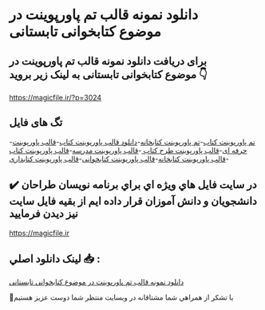 # دانلود نمونه قالب تم پاورپوینت در موضوع کتابخوانی تابستانی

## برای دریافت دانلود نمونه قالب تم پاورپوینت در موضوع کتابخوانی تابستانی به لینک زیر بروید 👇

https://magicfile.ir/?p=3024

## تگ های فایل

-[تم پاورپوینت کتاب](https://magicfile.ir/product/%d9%82%d8%a7%d9%84%d8%a8-%d8%aa%d9%85-%d9%be%d8%a7%d9%88%d8%b1%d9%be%d9%88%db%8c%d9%86%d8%aa-%d8%af%d8%b1-%d9%85%d9%88%d8%b6%d9%88%d8%b9%da%a9%d8%aa%d8%a7%d8%a8%d8%ae%d9%88%d8%a7%d9%86%db%8c-%d8%aa%d8%a7%d8%a8%d8%b3%d8%aa%d8%a7%d9%86%db%8c/)-[تم پاورپوینت کتابخانه](https://magicfile.ir/product/%d9%82%d8%a7%d9%84%d8%a8-%d8%aa%d9%85-%d9%be%d8%a7%d9%88%d8%b1%d9%be%d9%88%db%8c%d9%86%d8%aa-%d8%af%d8%b1-%d9%85%d9%88%d8%b6%d9%88%d8%b9%da%a9%d8%aa%d8%a7%d8%a8%d8%ae%d9%88%d8%a7%d9%86%db%8c-%d8%aa%d8%a7%d8%a8%d8%b3%d8%aa%d8%a7%d9%86%db%8c/)-[دانلود  قالب پاورپوینت کتاب](https://magicfile.ir/product/%d9%82%d8%a7%d9%84%d8%a8-%d8%aa%d9%85-%d9%be%d8%a7%d9%88%d8%b1%d9%be%d9%88%db%8c%d9%86%d8%aa-%d8%af%d8%b1-%d9%85%d9%88%d8%b6%d9%88%d8%b9%da%a9%d8%aa%d8%a7%d8%a8%d8%ae%d9%88%d8%a7%d9%86%db%8c-%d8%aa%d8%a7%d8%a8%d8%b3%d8%aa%d8%a7%d9%86%db%8c/)-[قالب پاورپوینت حرفه ای](https://magicfile.ir/product/%d9%82%d8%a7%d9%84%d8%a8-%d8%aa%d9%85-%d9%be%d8%a7%d9%88%d8%b1%d9%be%d9%88%db%8c%d9%86%d8%aa-%d8%af%d8%b1-%d9%85%d9%88%d8%b6%d9%88%d8%b9%da%a9%d8%aa%d8%a7%d8%a8%d8%ae%d9%88%d8%a7%d9%86%db%8c-%d8%aa%d8%a7%d8%a8%d8%b3%d8%aa%d8%a7%d9%86%db%8c/)-[قالب پاورپوینت طرح کتاب ](https://magicfile.ir/product/%d9%82%d8%a7%d9%84%d8%a8-%d8%aa%d9%85-%d9%be%d8%a7%d9%88%d8%b1%d9%be%d9%88%db%8c%d9%86%d8%aa-%d8%af%d8%b1-%d9%85%d9%88%d8%b6%d9%88%d8%b9%da%a9%d8%aa%d8%a7%d8%a8%d8%ae%d9%88%d8%a7%d9%86%db%8c-%d8%aa%d8%a7%d8%a8%d8%b3%d8%aa%d8%a7%d9%86%db%8c/)-[قالب پاورپوینت مدرسه](https://magicfile.ir/product/%d9%82%d8%a7%d9%84%d8%a8-%d8%aa%d9%85-%d9%be%d8%a7%d9%88%d8%b1%d9%be%d9%88%db%8c%d9%86%d8%aa-%d8%af%d8%b1-%d9%85%d9%88%d8%b6%d9%88%d8%b9%da%a9%d8%aa%d8%a7%d8%a8%d8%ae%d9%88%d8%a7%d9%86%db%8c-%d8%aa%d8%a7%d8%a8%d8%b3%d8%aa%d8%a7%d9%86%db%8c/)-[قالب پاورپوینت کتاب ](https://magicfile.ir/product/%d9%82%d8%a7%d9%84%d8%a8-%d8%aa%d9%85-%d9%be%d8%a7%d9%88%d8%b1%d9%be%d9%88%db%8c%d9%86%d8%aa-%d8%af%d8%b1-%d9%85%d9%88%d8%b6%d9%88%d8%b9%da%a9%d8%aa%d8%a7%d8%a8%d8%ae%d9%88%d8%a7%d9%86%db%8c-%d8%aa%d8%a7%d8%a8%d8%b3%d8%aa%d8%a7%d9%86%db%8c/)-[قالب پاورپوینت کتابخانه](https://magicfile.ir/product/%d9%82%d8%a7%d9%84%d8%a8-%d8%aa%d9%85-%d9%be%d8%a7%d9%88%d8%b1%d9%be%d9%88%db%8c%d9%86%d8%aa-%d8%af%d8%b1-%d9%85%d9%88%d8%b6%d9%88%d8%b9%da%a9%d8%aa%d8%a7%d8%a8%d8%ae%d9%88%d8%a7%d9%86%db%8c-%d8%aa%d8%a7%d8%a8%d8%b3%d8%aa%d8%a7%d9%86%db%8c/)-[قالب پاورپوینت کتابخوانی](https://magicfile.ir/product/%d9%82%d8%a7%d9%84%d8%a8-%d8%aa%d9%85-%d9%be%d8%a7%d9%88%d8%b1%d9%be%d9%88%db%8c%d9%86%d8%aa-%d8%af%d8%b1-%d9%85%d9%88%d8%b6%d9%88%d8%b9%da%a9%d8%aa%d8%a7%d8%a8%d8%ae%d9%88%d8%a7%d9%86%db%8c-%d8%aa%d8%a7%d8%a8%d8%b3%d8%aa%d8%a7%d9%86%db%8c/)-[قالب پاورپوینت کتابداری](https://magicfile.ir/product/%d9%82%d8%a7%d9%84%d8%a8-%d8%aa%d9%85-%d9%be%d8%a7%d9%88%d8%b1%d9%be%d9%88%db%8c%d9%86%d8%aa-%d8%af%d8%b1-%d9%85%d9%88%d8%b6%d9%88%d8%b9%da%a9%d8%aa%d8%a7%d8%a8%d8%ae%d9%88%d8%a7%d9%86%db%8c-%d8%aa%d8%a7%d8%a8%d8%b3%d8%aa%d8%a7%d9%86%db%8c/)

## ✔️ در سايت فايل هاي ويژه اي براي برنامه نويسان طراحان دانشجويان و دانش آموزان قرار داده ايم از بقيه فايل سايت نيز ديدن فرماييد

https://magicfile.ir


## لينک دانلود اصلي 📥 :

[دانلود نمونه قالب تم پاورپوینت در موضوع کتابخوانی تابستانی](https://magicfile.ir/product/%d9%82%d8%a7%d9%84%d8%a8-%d8%aa%d9%85-%d9%be%d8%a7%d9%88%d8%b1%d9%be%d9%88%db%8c%d9%86%d8%aa-%d8%af%d8%b1-%d9%85%d9%88%d8%b6%d9%88%d8%b9%da%a9%d8%aa%d8%a7%d8%a8%d8%ae%d9%88%d8%a7%d9%86%db%8c-%d8%aa%d8%a7%d8%a8%d8%b3%d8%aa%d8%a7%d9%86%db%8c/) 


🙏با تشکر از همراهي شما مشتاقانه در وبسایت منتظر شما دوست عزیز هستیم

